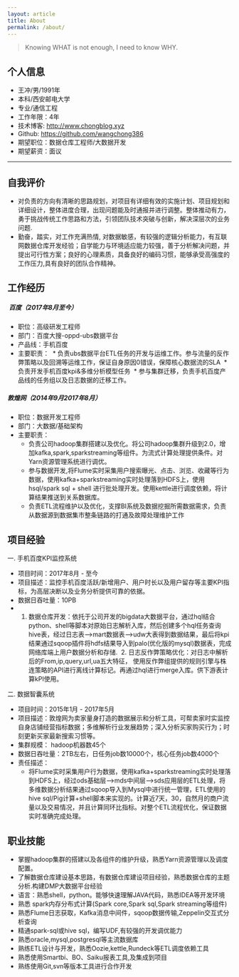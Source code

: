```yaml
---
layout: article
title: About
permalink: /about/
---
```


> Knowing WHAT is not enough, I need to know WHY.


## 个人信息
* 王冲/男/1991年
* 本科/西安邮电大学
* 专业/通信工程
* 工作年限：4年
* 技术博客: http://www.chongblog.xyz
* Github:  https://github.com/wangchong386
* 期望职位：数据仓库工程师/大数据开发
* 期望薪资：面议


------------------------------------------------------------------------------------------------------------------------------------------------------------------------------------
## 自我评价
* 对负责的方向有清晰的思路规划，对项目有详细有效的实施计划、项目规划和详细设计，整体进度合理，出现问题能及时通报并进行调整。整体推动有力，勇于挑战传统工作思路和方法，引领团队技术突破与创新，解决深层次的业务问题.
* 勤奋，踏实，对工作充满热情, 对数据敏感，有较强的逻辑分析能力，有互联网数据仓库开发经验；自学能力与环境适应能力较强，善于分析解决问题，并提出可行性方案；良好的心理素质，具备良好的编码习惯，能够承受高强度的工作压力,具有良好的团队合作精神。
## 工作经历
#####  百度（2017年8月至今）
* 职位：高级研发工程师
* 部门：百度大搜-oppd-ubs数据平台
* 产品线：手机百度
* 主要职责：
  * 负责ubs数据平台ETL任务的开发与运维工作。参与流量的反作弊策略以及回溯等运维工作，保证自身原因0错误，保障核心数据流的SLA
  * 负责开发手机百度kpi&多维分析模型任务
  * 参与集群迁移，负责手机百度产品线的任务组以及日志数据的迁移工作。

#####  敦煌网（2014年9月2017年8月）
* 职位：数据开发工程师
* 部门：大数据/基础架构
* 主要职责：
  * 负责公司hadoop集群搭建以及优化。将公司hadoop集群升级到2.0，增加kafka,spark,sparkstreaming等组件。为流式计算处理提供条件。对Yarn资源管理系统进行调优。
  * 参与数据开发,将Flume实时采集用户搜索曝光、点击、浏览、收藏等行为数据，使用kafka+sparkstreaming实时处理落到HDFS上，使用hsql/spark sql + shell 进行批处理开发。使用kettle进行调度依赖，将计算结果推送到关系数据库。
  * 负责ETL流程维护以及优化，支撑BI系统及数据挖掘所需数据需求，负责从数据源到数据集市整条链路的打通及故障处理维护工作 


## 项目经验

一. 手机百度KPI监控系统
* 项目时间：2017年8月 - 至今
* 项目描述：监控手机百度活跃/新增用户、用户时长以及用户留存等主要KPI指标，为高层决断以及业务分析提供可靠的依据。
* 数据日吞吐量：10PB
* 1. 数据仓库开发：依托于公司开发的bigdata大数据平台，通过hql结合python、shell等脚本对原始日志解析入库，然后创建多个hql任务查询hive表，经过日志表-->mart数据表-->udw大表得到数据结果，最后将kpi结果通过sqoop插件将hdfs结果导入到palo(优化版的mysql)数据表，完成网络库端上用户数据分析和存储.
  2. 日志反作弊策略优化：对日志中解析后的From,ip,query,url,ua五大特征， 使用反作弊组提供的规则引擎与株连策略的API进行离线计算标记。再通过hql进行merge入库。供下游表计算kPI使用。

二. 数据智囊系统
* 项目时间：2015年1月 - 2017年5月
* 项目描述：敦煌网为卖家量身打造的数据展示和分析工具，可帮卖家时实监控自身店铺经营指标数据；多维解析行业发展趋势；深入分析买家购买行为；时刻更新买家最新搜索习惯等。
* 集群规模： hadoop机器数45个
* 数据日吞吐量：2TB左右，日任务job数10000个，核心任务job数4000个
* 责任描述：
    * 将Flume实时采集用户行为数据，使用kafka+sparkstreaming实时处理落到HDFS上，经过ods基础层-->mds中间层-->sds应用层的ETL处理，将多维数据分析结果通过sqoop导入到Mysql中进行统一管理，ETL使用的hive sql/Pig计算+shell脚本来实现的。计算近7天，30，自然月的商户流量以及交易情况，并且计算同环比指标。对整个ETL流程优化，保证数据实时准确完成处理。

## 职业技能
* 掌握hadoop集群的搭建以及各组件的维护升级，熟悉Yarn资源管理以及调度配置。
* 了解数据仓库建设基本思路，有数据仓库建设项目经验，熟悉数据仓库的主题分析.构建DMP大数据平台经验
* 语言：熟悉shell，python。能够快速理解JAVA代码，熟悉IDEA等开发环境
* 熟悉 spark内存分布式计算(Spark core,Spark sql,Spark streaming等组件)
* 熟悉Flume日志获取，Kafka消息中间件，sqoop数据传输,Zeppelin交互式分析查询
* 精通spark-sql或hive sql，编写UDF,有较强的开发调优能力
* 熟悉oracle,mysql,postgresql等主流数据库
* 熟练ETL设计与开发，熟悉Oozie,kettle,Rundeck等ETL调度依赖工具
* 熟悉使用Smartbi、BO、Saiku报表工具,及集成到项目
* 熟练使用Git,svn等版本工具进行合作开发
